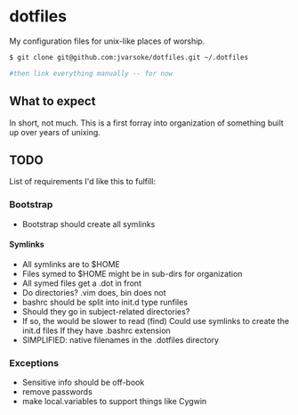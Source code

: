 dotfiles
========

My configuration files for unix-like places of worship.

``` bash
$ git clone git@github.com:jvarsoke/dotfiles.git ~/.dotfiles

#then link everything manually -- for now

```

## What to expect
In short, not much.  This is a first forray into organization of something built up over years of unixing.

## TODO
List of requirements I'd like this to fulfill:

### Bootstrap
- Bootstrap should create all symlinks
#### Symlinks
- All symlinks are to $HOME
- Files symed to $HOME might be in sub-dirs for organization
- All symed files get a .dot in front
- Do directories?
	.vim does,
	bin does not
- bashrc should be split into init.d type runfiles
- Should they go in subject-related directories?
- If so, the would be slower to read (find)
   Could use symlinks to create the init.d files
   If they have .bashrc extension
- SIMPLIFIED: native filenames in the .dotfiles directory


### Exceptions
- Sensitive info should be off-book
- remove passwords
- make local.variables to support things like Cygwin
